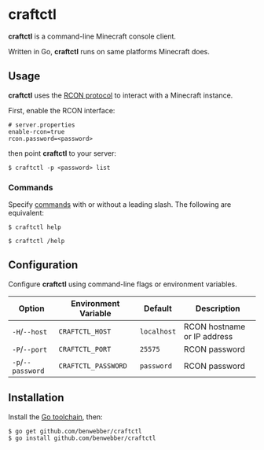# craftctl

**craftctl** is a command-line Minecraft console client.

Written in Go, **craftctl** runs on same platforms Minecraft does.

## Usage

**craftctl** uses the [RCON protocol](https://developer.valvesoftware.com/wiki/Source_RCON_Protocol) to interact with a Minecraft instance.

First, enable the RCON interface:

```
# server.properties
enable-rcon=true
rcon.password=<password>
```

then point **craftctl** to your server:

```
$ craftctl -p <password> list
```

### Commands

Specify [commands](http://minecraft.gamepedia.com/Commands) with or without a leading slash. The following are equivalent:

```
$ craftctl help
```

```
$ craftctl /help
```

## Configuration

Configure **craftctl** using command-line flags or environment variables.

| Option            | Environment Variable | Default     | Description                 |
|-------------------|----------------------|-------------|-----------------------------|
| `-H`/`--host`     | `CRAFTCTL_HOST`      | `localhost` | RCON hostname or IP address |
| `-P`/`--port`     | `CRAFTCTL_PORT`      | `25575`     | RCON password               |
| `-p`/`--password` | `CRAFTCTL_PASSWORD`  | `password`  | RCON password               |

## Installation

Install the [Go toolchain](https://golang.org/doc/install), then:

```
$ go get github.com/benwebber/craftctl
$ go install github.com/benwebber/craftctl
```
